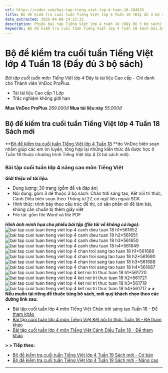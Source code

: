 ```yaml
---
url: https://vndoc.com/bai-tap-tieng-viet-lop-4-tuan-18-184835
title: Bộ đề kiểm tra cuối tuần Tiếng Việt lớp 4 Tuần 18 (Đầy đủ 3 bộ sách) - Bài tập cuối tuần môn Tiếng Việt lớp 4 - VnDoc.com
date_extracted: 2025-04-08 14:15:32
description: Phiếu bài tập Tiếng Việt lớp 4 tuần 18 (Đầy đủ 3 bộ sách) được VnDoc biên soạn cho các em học sinh tham khảo, luyện tập.
keywords: Bộ đề kiểm tra cuối tuần Tiếng Việt lớp 4 Tuần 18 Sách mới,bài tập cuối tuần Tiếng Việt lớp 4 Tuần 18 Sách mới,phiếu bài tập tiếng việt lớp 4 tuần 18,bài tập cuối tuần tiếng việt lớp 4 tuần 18,Đề kiểm tra cuối tuần môn Tiếng Việt lớp 4 Tuần 18,Đề kiểm tra cuối tuần môn Tiếng Việt lớp 4,Bài tập cuối tuần môn Tiếng Việt lớp 4,ôn tập tiếng việt lớp 4,giải bài tập tiếng việt lớp 4,bài tập tiếng việt lớp 4,phiếu bài tập cuối tuần môn tiếng việt lớp 4
---
```


# Bộ đề kiểm tra cuối tuần Tiếng Việt lớp 4 Tuần 18 \(Đầy đủ 3 bộ sách\)
_Bài tập cuối tuần môn Tiếng Việt lớp 4_
Đây là tài liệu Cao cấp - Chỉ dành cho Thành viên VnDoc ProPlus.
  * Tải tài liệu Cao cấp 1 Lớp
  * Trắc nghiệm không giới hạn

**Mua VnDoc ProPlus** _269.000đ_ **Mua tài liệu này** _55.000đ_
## **Bộ đề kiểm tra cuối tuần Tiếng Việt lớp 4 Tuần 18 Sách mới**
**[Bộ đề kiểm tra cuối tuần Tiếng Việt lớp 4 Tuần 18](<https://vndoc.com/bai-tap-tieng-viet-lop-4-tuan-18-184835>) **do VnDoc biên soạn nhằm giúp các em ôn luyện, tổng hợp lại những kiến thức đã được học ở Tuần 18 thuộc chương trình Tiếng Việt lớp 4 \(3 bộ sách mới\).
### **Bài tập cuối tuần lớp 4 nâng cao môn Tiếng Việt**
 _**Giới thiệu về tài liệu:**_
  * Dung lượng: 30 trang \(gồm đề và đáp án\)
  * Nội dung: gồm 3 đề thuộc 3 bộ sách: Chân trời sáng tạo, Kết nối tri thức, Cánh Diều biên soạn theo Thông tư 27, có ngữ liệu ngoài SGK
  * Hình thức: trình bày theo cấu trúc đề thi, có sẵn phần oli để làm bài, không cần chuẩn bị thêm giấy viết
  * File tải: gồm file Word và file PDF

 _**Hình ảnh minh họa cho phiếu bài tập \(file tải về không có logo\):**_
![bai tap cuoi tuan tieng viet lop 4 canh dieu tuan 18 h1*561652](https://i.vdoc.vn/data/image/2024/01/05/bai-tap-cuoi-tuan-tieng-viet-lop-4-canh-dieu-tuan-18-h1.jpg)![bai tap cuoi tuan tieng viet lop 4 canh dieu tuan 18 h2*561651](https://i.vdoc.vn/data/image/2024/01/05/bai-tap-cuoi-tuan-tieng-viet-lop-4-canh-dieu-tuan-18-h2.jpg)![bai tap cuoi tuan tieng viet lop 4 canh dieu tuan 18 h3*561650](https://i.vdoc.vn/data/image/2024/01/05/bai-tap-cuoi-tuan-tieng-viet-lop-4-canh-dieu-tuan-18-h3.jpg)![bai tap cuoi tuan tieng viet lop 4 canh dieu tuan 18 h4*561649](https://i.vdoc.vn/data/image/2024/01/05/bai-tap-cuoi-tuan-tieng-viet-lop-4-canh-dieu-tuan-18-h4.jpg)![bai tap cuoi tuan tieng viet lop 4 chan troi sang tao tuan 18 h1*561689](https://i.vdoc.vn/data/image/2024/01/05/bai-tap-cuoi-tuan-tieng-viet-lop-4-chan-troi-sang-tao-tuan-18-h1.jpg)![bai tap cuoi tuan tieng viet lop 4 chan troi sang tao tuan 18 h2*561690](https://i.vdoc.vn/data/image/2024/01/05/bai-tap-cuoi-tuan-tieng-viet-lop-4-chan-troi-sang-tao-tuan-18-h2.jpg)![bai tap cuoi tuan tieng viet lop 4 chan troi sang tao tuan 18 h3*561688](https://i.vdoc.vn/data/image/2024/01/05/bai-tap-cuoi-tuan-tieng-viet-lop-4-chan-troi-sang-tao-tuan-18-h3.jpg)![bai tap cuoi tuan tieng viet lop 4 chan troi sang tao tuan 18 h4*561687](https://i.vdoc.vn/data/image/2024/01/05/bai-tap-cuoi-tuan-tieng-viet-lop-4-chan-troi-sang-tao-tuan-18-h4.jpg)![bai tap cuoi tuan tieng viet lop 4 ket noi tri thuc tuan 18 h1*561720](https://i.vdoc.vn/data/image/2024/01/05/bai-tap-cuoi-tuan-tieng-viet-lop-4-ket-noi-tri-thuc-tuan-18-h1.jpg)![bai tap cuoi tuan tieng viet lop 4 ket noi tri thuc tuan 18 h2*561721](https://i.vdoc.vn/data/image/2024/01/05/bai-tap-cuoi-tuan-tieng-viet-lop-4-ket-noi-tri-thuc-tuan-18-h2.jpg)![bai tap cuoi tuan tieng viet lop 4 ket noi tri thuc tuan 18 h3*561719](https://i.vdoc.vn/data/image/2024/01/05/bai-tap-cuoi-tuan-tieng-viet-lop-4-ket-noi-tri-thuc-tuan-18-h3.jpg)![bai tap cuoi tuan tieng viet lop 4 ket noi tri thuc tuan 18 h4*561717](https://i.vdoc.vn/data/image/2024/01/05/bai-tap-cuoi-tuan-tieng-viet-lop-4-ket-noi-tri-thuc-tuan-18-h4.jpg)
**> > Nếu muốn tải riêng đề thuộc từng bộ sách, mời quý khách chọn theo các đường link sau:**
  * [Bài tập cuối tuần lớp 4 môn Tiếng Việt Chân trời sáng tạo Tuần 18 - Đề tham khảo](<https://vndoc.com/bai-tap-cuoi-tuan-tieng-viet-lop-4-chan-troi-sang-tao-tuan-18-313558>)
  * [Bài tập cuối tuần lớp 4 môn Tiếng Việt Kết nối tri thức Tuần 18 - Đề tham khảo](<https://vndoc.com/bai-tap-cuoi-tuan-tieng-viet-lop-4-ket-noi-tri-thuc-tuan-18-313564>)
  * [Bài tập cuối tuần lớp 4 môn Tiếng Việt Cánh Diều Tuần 18 - Đề tham khảo](<https://vndoc.com/bai-tap-cuoi-tuan-tieng-viet-lop-4-canh-dieu-tuan-18-313554>)

**> > Tiếp theo:**
  * [Bộ đề kiểm tra cuối tuần Tiếng Việt lớp 4 Tuần 19 Sách mới - Cơ bản](<https://vndoc.com/de-kiem-tra-cuoi-tuan-mon-tieng-viet-lop-4-tuan-19-160190>)
  * [Bộ đề kiểm tra cuối tuần Tiếng Việt lớp 4 Tuần 19 Sách mới - Nâng cao](<https://vndoc.com/de-kiem-tra-cuoi-tuan-19-tieng-viet-4-nang-cao-de-2-225793>)

---
